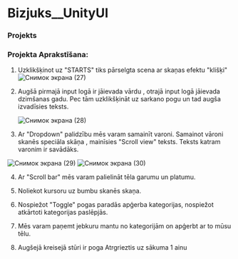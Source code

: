 # Bizjuks__UnityUI
### Projekts
### Projekta Aprakstīšana:
1. Uzklikšķinot uz "STARTS" tiks pārselgta scena ar skaņas efektu "klišķi"
![Снимок экрана (27)](https://github.com/maks1k3/Bizjuks__UnityUI/assets/112696911/c8ab3f8b-dd2b-4271-8ab5-60034c34c5f5)
2. Augšā pirmajā input logā ir jāievada vārdu , otrajā input logā jāievada dzimšanas gadu. Pec tām uzklikšķināt uz sarkano pogu un tad augša izvadīsies teksts.

   
   ![Снимок экрана (28)](https://github.com/maks1k3/Bizjuks__UnityUI/assets/112696911/caf0f219-8020-472f-9dd7-4f4acbce187c)

3. Ar "Dropdown" palidzību mēs varam samainīt varoni. Samainot vāroni skanēs speciāla skāņa , mainīsies "Scroll view" teksts. Teksts katram varonim ir savādāks.

![Снимок экрана (29)](https://github.com/maks1k3/Bizjuks__UnityUI/assets/112696911/12b8e221-6ea1-4a5c-93b7-abfb64fe67aa) ![Снимок экрана (30)](https://github.com/maks1k3/Bizjuks__UnityUI/assets/112696911/d2a350bd-0482-4c5d-a951-ef117a39539b)

4. Ar "Scroll bar" mēs varam palielināt tēla garumu un platumu.

5. Noliekot kursoru uz bumbu skanēs skaņa.

6. Nospiežot "Toggle" pogas paradās apģerba kategorijas, nospiežot atkārtoti kategorijas paslēpjās.

7. Mēs varam paņemt jebkuru mantu no kategorijām on apģerbt ar to mūsu tēlu.

8. Augšejā kreisejā stūri ir poga Atrgrieztis uz sākuma 1 ainu




